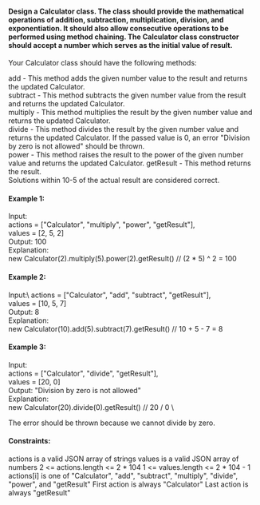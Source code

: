 #### Design a Calculator class. The class should provide the mathematical operations of addition, subtraction, multiplication, division, and exponentiation. It should also allow consecutive operations to be performed using method chaining. The Calculator class constructor should accept a number which serves as the initial value of result.

Your Calculator class should have the following methods:

add - This method adds the given number value to the result and returns the updated Calculator.\
subtract - This method subtracts the given number value from the result and returns the updated Calculator.\
multiply - This method multiplies the result  by the given number value and returns the updated Calculator.\
divide - This method divides the result by the given number value and returns the updated Calculator. If the passed value is 0, an error "Division by zero is not allowed" should be thrown.\
power - This method raises the result to the power of the given number value and returns the updated Calculator.
getResult - This method returns the result.\
Solutions within 10-5 of the actual result are considered correct.

#### Example 1:

Input: \
actions = ["Calculator", "multiply", "power", "getResult"], \
values = [2, 5, 2]\
Output: 100\
Explanation: \
new Calculator(2).multiply(5).power(2).getResult() // (2 * 5) ^ 2 = 100

#### Example 2:

Input:\ 
actions = ["Calculator", "add", "subtract", "getResult"], \
values = [10, 5, 7]\
Output: 8\
Explanation: \
new Calculator(10).add(5).subtract(7).getResult() // 10 + 5 - 7 = 8

#### Example 3:

Input: \
actions = ["Calculator", "divide", "getResult"], \
values = [20, 0]\
Output: "Division by zero is not allowed"\
Explanation: \
new Calculator(20).divide(0).getResult() // 20 / 0 \

The error should be thrown because we cannot divide by zero.

#### Constraints:

actions is a valid JSON array of strings
values is a valid JSON array of numbers
2 <= actions.length <= 2 * 104
1 <= values.length <= 2 * 104 - 1
actions[i] is one of "Calculator", "add", "subtract", "multiply", "divide", "power", and "getResult"
First action is always "Calculator"
Last action is always "getResult"
